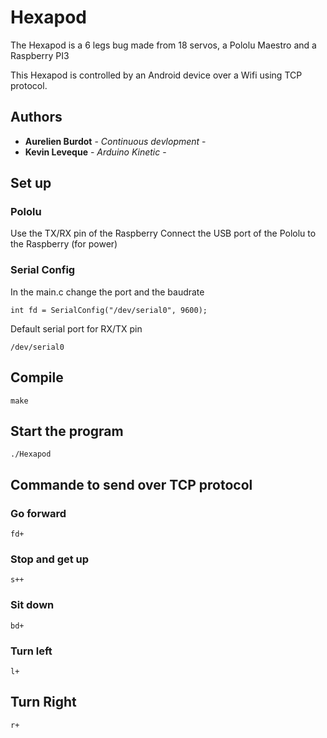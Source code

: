 # Hexapod

The Hexapod is a 6 legs bug made from 18 servos, a Pololu Maestro and a Raspberry PI3

This Hexapod is controlled by an Android device over a Wifi using TCP protocol.
## Authors
* **Aurelien Burdot** - *Continuous devlopment* -
* **Kevin Leveque** - *Arduino Kinetic* -

## Set up
### Pololu
Use the TX/RX pin of the Raspberry
Connect the USB port of the Pololu to the Raspberry (for power)

### Serial Config
In the main.c change the port and the baudrate
```
int fd = SerialConfig("/dev/serial0", 9600);
```

Default serial port for RX/TX pin
```
/dev/serial0
```

## Compile

```
make
```

## Start the program

```
./Hexapod
```


## Commande to send over TCP protocol

### Go forward
```
fd+
```

### Stop and get up
```
s++
```

### Sit down
```
bd+
```

### Turn left
```
l+
```

## Turn Right
```
r+
```
